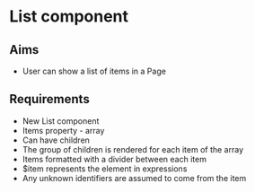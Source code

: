 List component
==============

Aims
----

- User can show a list of items in a Page

Requirements
------------

- New List component
- Items property - array
- Can have children
- The group of children is rendered for each item of the array
- Items formatted with a divider between each item
- $item represents the element in expressions
- Any unknown identifiers are assumed to come from the item